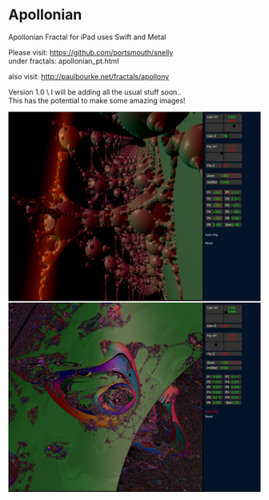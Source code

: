 # Apollonian
Apollonian Fractal for iPad uses Swift and Metal

Please visit:  https://github.com/portsmouth/snelly  \
under fractals: apollonian_pt.html

also visit: http://paulbourke.net/fractals/apollony  

Version 1.0 \ 
I will be adding all the usual stuff soon.. \
This has the potential to make some amazing images!

![Screenshot](screenshot.png)
![Screenshot](screenshot2.png)
